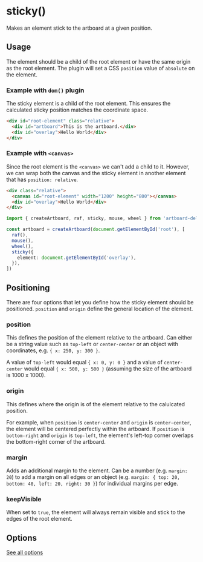 # sticky()

Makes an element stick to the artboard at a given position.

## Usage

The element should be a child of the root element or have the same origin as the
root element. The plugin will set a CSS `position` value of `absolute` on the
element.

### Example with `dom()` plugin

The sticky element is a child of the root element. This ensures the calculated
sticky position matches the coordinate space.

```html
<div id="root-element" class="relative">
  <div id="artboard">This is the artboard.</div>
  <div id="overlay">Hello World</div>
</div>
```

### Example with `<canvas>`

Since the root element is the `<canvas>` we can't add a child to it. However, we
can wrap both the canvas and the sticky element in another element that has
`position: relative`.

```html
<div class="relative">
  <canvas id="root-element" width="1200" height="800"></canvas>
  <div id="overlay">Hello World</div>
</div>
```

```typescript
import { createArtboard, raf, sticky, mouse, wheel } from 'artboard-deluxe'

const artboard = createArtboard(document.getElementById('root'), [
  raf(),
  mouse(),
  wheel(),
  sticky({
    element: document.getElementById('overlay'),
  }),
])
```

## Positioning

There are four options that let you define how the sticky element should be
positioned. `position` and `origin` define the general location of the element.

<Origins />

### position

This defines the position of the element relative to the artboard. Can either be
a string value such as `top-left` or `center-center` or an object with
coordinates, e.g. `{ x: 250, y: 300 }`.

A value of `top-left` would equal `{ x: 0, y: 0 }` and a value of
`center-center` would equal `{ x: 500, y: 500 }` (assuming the size of the
artboard is 1000 x 1000).

### origin

This defines where the origin is of the element relative to the calulcated
position.

For example, when `position` is `center-center` and `origin` is `center-center`,
the element will be centered perfectly within the artboard. If `position` is
`bottom-right` and `origin` is `top-left`, the element's left-top corner
overlaps the bottom-right corner of the artboard.

### margin

Adds an additional margin to the element. Can be a number (e.g. `margin: 20`) to
add a margin on all edges or an object (e.g.
`margin: { top: 20, bottom: 40, left: 20, right: 30 }`) for individual margins
per edge.

### keepVisible

When set to `true`, the element will always remain visible and stick to the
edges of the root element.

## Options

[See all options](/api/functions/sticky.html#parameters)
